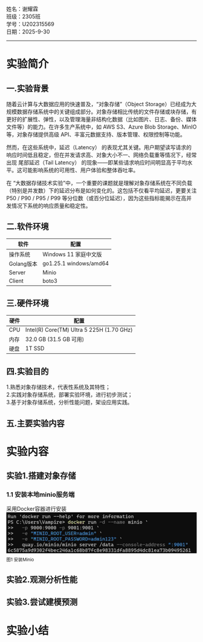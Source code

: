 姓名：谢耀霖  
班级：2305班  
学号：U202315569  
日期：2025-9-30

---

# 实验简介

## 一.实验背景
随着云计算与大数据应用的快速普及，“对象存储”（Object Storage）已经成为大规模数据存储系统中的关键组成部分。对象存储相比传统的文件存储或块存储，有更好的扩展性、弹性，以及管理海量非结构化数据（比如图片、日志、备份、媒体文件等）的能力。在许多生产系统中，如 AWS S3、Azure Blob Storage、MinIO 等，对象存储提供高级 API、丰富元数据支持、版本管理、权限控制等功能。

然而，在这些系统中，延迟（Latency） 的表现尤其关键。用户期望读写请求的响应时间低且稳定，但在并发请求高、对象大小不一、网络负载重等情况下，经常出现 尾部延迟（Tail Latency） 的现象——即某些请求响应时间明显高于平均水平。这可能影响系统的可用性、用户体验和整体吞吐率。

在 “大数据存储技术实验”中，一个重要的课题就是理解对象存储系统在不同负载（特别是并发数）下的延迟分布是如何变化的。这包括不仅看平均延迟，更要关注 P50 / P90 / P95 / P99 等分位数（或百分位延迟），因为这些指标能揭示在高并发情况下系统的响应质量和稳定性。
## 二.软件环境
| 软件   | 配置                              |
| ------ | --------------------------------- |
| 操作系统    |Windows 11 家庭中文版  |
| Golang版本   |   go1.25.1 windows/amd64         |
| Server   |   Minio                          |
| Client   |   boto3                         |

## 三.硬件环境
| 硬件   | 配置                              |
| ------ | --------------------------------- |
| CPU    | Intel(R) Core(TM) Ultra 5 225H (1.70 GHz) |
| 内存   | 32.0 GB (31.5 GB 可用)            |
| 硬盘   | 1T SSD                            |

## 四.实验目的
1.熟悉对象存储技术，代表性系统及其特性；  
2.实践对象存储系统，部署实验环境，进行初步测试；  
3.基于对象存储系统，分析性能问题，架设应用实践。  

## 五.主要实验内容

# 实验内容

## 实验1.搭建对象存储
### 1.1 安装本地minio服务端  
采用Docker容器进行安装
![安装minio](images/Docker安装minio.jpg)  
<sub>                                                   图1 安装Minio</sub>
## 实验2.观测分析性能

## 实验3.尝试建模预测

# 实验小结

